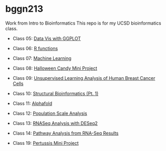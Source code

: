 # bggn213
Work from Intro to Bioinformatics
This repo is for my UCSD bioinformatics class. 

- Class 05: [Data Vis with GGPLOT](https://github.com/cjsavko/bggn213/blob/main/class05/class05.md)

- Class 06: [R functions](https://github.com/cjsavko/bggn213/blob/main/class06/Savko_Class6.md)

- Class 07: [Machine Learning](https://github.com/cjsavko/bggn213/blob/main/Class%207/Savko_Class%207.md)

- Class 08: [Halloween Candy Mini Project](https://github.com/cjsavko/bggn213/blob/main/Class08/Savko_class8.md)

- Class 09: [Unsupervised Learning Analysis of Human Breast Cancer Cells](https://github.com/cjsavko/bggn213/blob/main/Class09/Class09.md)

- Class 10: [Structural Bioinformatics (Pt. 1)](https://github.com/cjsavko/bggn213/blob/main/Class10/class10%20structural%20bioinformatics.md)

- Class 11: [Alphafold](https://github.com/cjsavko/bggn213/blob/main/Class%2011/Class%2011%20alphafold.md)

- Class 12: [Population Scale Analysis](https://github.com/cjsavko/bggn213/blob/main/Class%2012/class%2012%20population%20scale.md)

- Class 13: [RNASeq Analysis with DESeq2](https://github.com/cjsavko/bggn213/blob/main/Class%2013/Class%2013%20RNASeq%20Analysis%20with%20DESeq2.md)

- Class 14: [Pathway Analysis from RNA-Seq Results](https://github.com/cjsavko/bggn213/blob/main/Class%2014/Class%2014%20RNAseq%20mini%20project.md)

- Class 19: [Pertussis Mini Project](https://github.com/cjsavko/bggn213/blob/main/Class%2019/class19.md)


